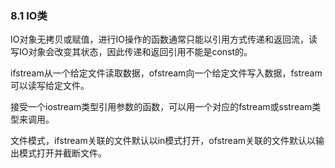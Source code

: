 ### 8.1	IO类

IO对象无拷贝或赋值，进行IO操作的函数通常只能以引用方式传递和返回流，读写IO对象会改变其状态，因此传递和返回引用不能是const的。

ifstream从一个给定文件读取数据，ofstream向一个给定文件写入数据，fstream可以读写给定文件。

接受一个iostream类型引用参数的函数，可以用一个对应的fstream或sstream类型来调用。

文件模式，ifstream关联的文件默认以in模式打开，ofstream关联的文件默认以输出模式打开并截断文件。